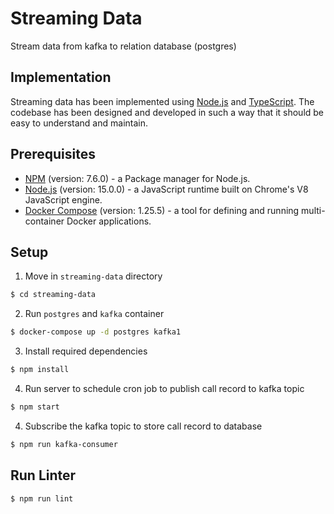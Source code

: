 # Streaming Data

Stream data from kafka to relation database (postgres)

## Implementation

Streaming data has been implemented using [Node.js](https://nodejs.org) and [TypeScript](https://www.typescriptlang.org/). The codebase has been designed and developed in such a way that it should be easy to understand and maintain.

## Prerequisites

- [NPM](https://www.npmjs.com/) (version: 7.6.0) - a Package manager for Node.js.
- [Node.js](https://nodejs.org/en/) (version: 15.0.0) - a JavaScript runtime built on Chrome's V8 JavaScript engine.
- [Docker Compose](https://docs.docker.com/compose/) (version: 1.25.5) - a tool for defining and running multi-container Docker applications.

## Setup

1. Move in `streaming-data` directory

```bash
$ cd streaming-data
```

2. Run `postgres` and `kafka` container

```bash
$ docker-compose up -d postgres kafka1
```

3. Install required dependencies

```bash
$ npm install
```

4. Run server to schedule cron job to publish call record to kafka topic

```bash
$ npm start
```

4. Subscribe the kafka topic to store call record to database

```bash
$ npm run kafka-consumer
```

## Run Linter

```bash
$ npm run lint
```
